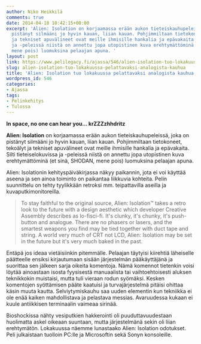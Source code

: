 ```yaml
---
author: Niko Heikkilä
comments: true
date: 2014-04-18 10:42:15+00:00
excerpt: 'Alien: Isolation on korjaamassa erään aukon tieteiskauhupeleissä, joka on
  pistänyt silmääni jo hyvin kauan, liian kauan. Pohjimmiltaan tietokoneet, tekoälyt
  ja tekniset apuvälineet ovat meille ihmisille hankalia ja epävakaita. Silti tieteiselokuvissa
  ja -peleissä niistä on annettu jopa utopistinen kuva erehtymättöminä (et sinä, SHODAN,
  mene pois) luomuksina pelaajan apuna. '
layout: post
link: https://www.pelilegacy.fi/ajassa/546/alien-isolation-tuo-lokakuussa-pelattavaksi-analogista-kauhua
slug: alien-isolation-tuo-lokakuussa-pelattavaksi-analogista-kauhua
title: 'Alien: Isolation tuo lokakuussa pelattavaksi analogista kauhua'
wordpress_id: 546
categories:
- Ajassa
tags:
- Pelinkehitys
- Tulossa
---
```




**In space, no one can hear you… krZZZzhhdritz**

**Alien: Isolation** on korjaamassa erään aukon tieteiskauhupeleissä, joka on pistänyt silmääni jo hyvin kauan, liian kauan. Pohjimmiltaan tietokoneet, tekoälyt ja tekniset apuvälineet ovat meille ihmisille hankalia ja epävakaita. Silti tieteiselokuvissa ja -peleissä niistä on annettu jopa utopistinen kuva erehtymättöminä (et sinä, SHODAN, mene pois) luomuksina pelaajan apuna.

Alien: Isolationin kehityspäiväkirjassa näkyy paikannin, jota ei voi käyttää aseena ja sen ainoa toiminto on paikantaa liikkuvia kohteita. Pelin suunnittelu on tehty tyylikkään retroksi mm. teipattavilla aseilla ja kuvaputkimonitoreilla.



<blockquote>To stay faithful to the original source, Alien: Isolation™ takes a retro look to the future with a design aesthetic which developer Creative Assembly describes as lo-fisci-fi. It's clunky, it's chunky, it's push-button and analogue. There are no phasers or lasers, and the smartest weapons you find may be tied together with duct tape and string. A world very much of CRT not LCD, Alien: Isolation may be set in the future but it's very much baked in the past.</blockquote>



Entäpä jos ideaa vietäisiinkin pitemmälle. Pelaajan täytyisi kiirehtiä läheiselle päätteelle ensiksi kirjautumaan sisään järjestelmän pääkäyttäjänä ja suorittaa sen jälkeen sarja oikeita komentoja. Nämä komennot tietenkin voisi löytää ainoastaan isosta fyysisestä manuaalista tai vaihtoehtoisesti aluksen teknikkokin muistaisi, mutta tuli vieraan rodun syömäksi. Kesken komentojen syöttämisen pääte kaatuisi ja turvajärjestelmä pitäisi ohittaa käsin muuta kautta. Selviytymiskauhu saa uuden elementin kun tekniikka ei ole enää kaiken mahdollistava ja pelastava messias. Avaruudessa kukaan ei kuule antiikkisen terminaalin vaimeaa sirinää.

Bioshockissa nähty vesiputkien hakkerointi oli puuduttavuudestaan huolimatta askel oikeaan suuntaan, mutta järjestelmänä sekin oli liian erehtymätön. Lokakuussa näemme lunastaako Alien: Isolation odotukset. Peli julkaistaan tuolloin PC:lle ja Microsoftin sekä Sonyn konsoleille.
